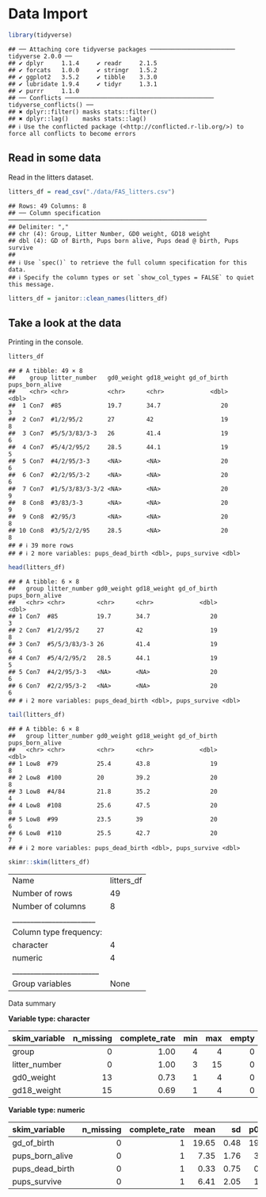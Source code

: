 Data Import
================

``` r
library(tidyverse)
```

    ## ── Attaching core tidyverse packages ──────────────────────── tidyverse 2.0.0 ──
    ## ✔ dplyr     1.1.4     ✔ readr     2.1.5
    ## ✔ forcats   1.0.0     ✔ stringr   1.5.2
    ## ✔ ggplot2   3.5.2     ✔ tibble    3.3.0
    ## ✔ lubridate 1.9.4     ✔ tidyr     1.3.1
    ## ✔ purrr     1.1.0     
    ## ── Conflicts ────────────────────────────────────────── tidyverse_conflicts() ──
    ## ✖ dplyr::filter() masks stats::filter()
    ## ✖ dplyr::lag()    masks stats::lag()
    ## ℹ Use the conflicted package (<http://conflicted.r-lib.org/>) to force all conflicts to become errors

## Read in some data

Read in the litters dataset.

``` r
litters_df = read_csv("./data/FAS_litters.csv")
```

    ## Rows: 49 Columns: 8
    ## ── Column specification ────────────────────────────────────────────────────────
    ## Delimiter: ","
    ## chr (4): Group, Litter Number, GD0 weight, GD18 weight
    ## dbl (4): GD of Birth, Pups born alive, Pups dead @ birth, Pups survive
    ## 
    ## ℹ Use `spec()` to retrieve the full column specification for this data.
    ## ℹ Specify the column types or set `show_col_types = FALSE` to quiet this message.

``` r
litters_df = janitor::clean_names(litters_df)
```

## Take a look at the data

Printing in the console.

``` r
litters_df
```

    ## # A tibble: 49 × 8
    ##    group litter_number   gd0_weight gd18_weight gd_of_birth pups_born_alive
    ##    <chr> <chr>           <chr>      <chr>             <dbl>           <dbl>
    ##  1 Con7  #85             19.7       34.7                 20               3
    ##  2 Con7  #1/2/95/2       27         42                   19               8
    ##  3 Con7  #5/5/3/83/3-3   26         41.4                 19               6
    ##  4 Con7  #5/4/2/95/2     28.5       44.1                 19               5
    ##  5 Con7  #4/2/95/3-3     <NA>       <NA>                 20               6
    ##  6 Con7  #2/2/95/3-2     <NA>       <NA>                 20               6
    ##  7 Con7  #1/5/3/83/3-3/2 <NA>       <NA>                 20               9
    ##  8 Con8  #3/83/3-3       <NA>       <NA>                 20               9
    ##  9 Con8  #2/95/3         <NA>       <NA>                 20               8
    ## 10 Con8  #3/5/2/2/95     28.5       <NA>                 20               8
    ## # ℹ 39 more rows
    ## # ℹ 2 more variables: pups_dead_birth <dbl>, pups_survive <dbl>

``` r
head(litters_df)
```

    ## # A tibble: 6 × 8
    ##   group litter_number gd0_weight gd18_weight gd_of_birth pups_born_alive
    ##   <chr> <chr>         <chr>      <chr>             <dbl>           <dbl>
    ## 1 Con7  #85           19.7       34.7                 20               3
    ## 2 Con7  #1/2/95/2     27         42                   19               8
    ## 3 Con7  #5/5/3/83/3-3 26         41.4                 19               6
    ## 4 Con7  #5/4/2/95/2   28.5       44.1                 19               5
    ## 5 Con7  #4/2/95/3-3   <NA>       <NA>                 20               6
    ## 6 Con7  #2/2/95/3-2   <NA>       <NA>                 20               6
    ## # ℹ 2 more variables: pups_dead_birth <dbl>, pups_survive <dbl>

``` r
tail(litters_df)
```

    ## # A tibble: 6 × 8
    ##   group litter_number gd0_weight gd18_weight gd_of_birth pups_born_alive
    ##   <chr> <chr>         <chr>      <chr>             <dbl>           <dbl>
    ## 1 Low8  #79           25.4       43.8                 19               8
    ## 2 Low8  #100          20         39.2                 20               8
    ## 3 Low8  #4/84         21.8       35.2                 20               4
    ## 4 Low8  #108          25.6       47.5                 20               8
    ## 5 Low8  #99           23.5       39                   20               6
    ## 6 Low8  #110          25.5       42.7                 20               7
    ## # ℹ 2 more variables: pups_dead_birth <dbl>, pups_survive <dbl>

``` r
skimr::skim(litters_df)
```

|                                                  |            |
|:-------------------------------------------------|:-----------|
| Name                                             | litters_df |
| Number of rows                                   | 49         |
| Number of columns                                | 8          |
| \_\_\_\_\_\_\_\_\_\_\_\_\_\_\_\_\_\_\_\_\_\_\_   |            |
| Column type frequency:                           |            |
| character                                        | 4          |
| numeric                                          | 4          |
| \_\_\_\_\_\_\_\_\_\_\_\_\_\_\_\_\_\_\_\_\_\_\_\_ |            |
| Group variables                                  | None       |

Data summary

**Variable type: character**

| skim_variable | n_missing | complete_rate | min | max | empty | n_unique | whitespace |
|:--------------|----------:|--------------:|----:|----:|------:|---------:|-----------:|
| group         |         0 |          1.00 |   4 |   4 |     0 |        6 |          0 |
| litter_number |         0 |          1.00 |   3 |  15 |     0 |       49 |          0 |
| gd0_weight    |        13 |          0.73 |   1 |   4 |     0 |       26 |          0 |
| gd18_weight   |        15 |          0.69 |   1 |   4 |     0 |       31 |          0 |

**Variable type: numeric**

| skim_variable   | n_missing | complete_rate |  mean |   sd |  p0 | p25 | p50 | p75 | p100 | hist  |
|:----------------|----------:|--------------:|------:|-----:|----:|----:|----:|----:|-----:|:------|
| gd_of_birth     |         0 |             1 | 19.65 | 0.48 |  19 |  19 |  20 |  20 |   20 | ▅▁▁▁▇ |
| pups_born_alive |         0 |             1 |  7.35 | 1.76 |   3 |   6 |   8 |   8 |   11 | ▁▃▂▇▁ |
| pups_dead_birth |         0 |             1 |  0.33 | 0.75 |   0 |   0 |   0 |   0 |    4 | ▇▂▁▁▁ |
| pups_survive    |         0 |             1 |  6.41 | 2.05 |   1 |   5 |   7 |   8 |    9 | ▁▃▂▇▇ |
